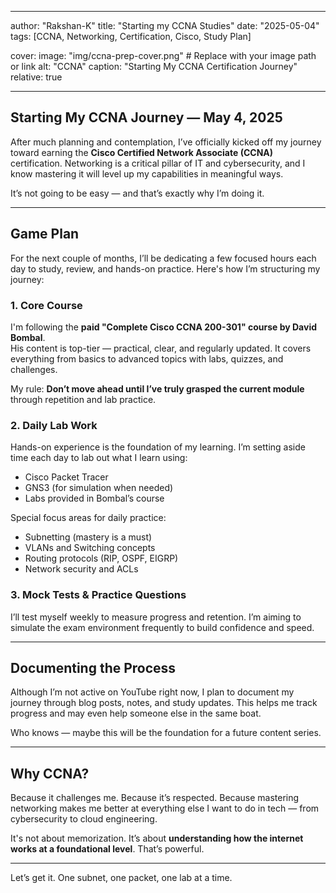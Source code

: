 
---
author: "Rakshan-K"
title: "Starting my CCNA Studies"
date: "2025-05-04"
tags: [CCNA, Networking, Certification, Cisco, Study Plan]

cover: 
    image: "img/ccna-prep-cover.png"  # Replace with your image path or link
    alt: "CCNA"
    caption: "Starting My CCNA Certification Journey"
    relative: true

---


## Starting My CCNA Journey — May 4, 2025  

After much planning and contemplation, I’ve officially kicked off my journey toward earning the **Cisco Certified Network Associate (CCNA)** certification. Networking is a critical pillar of IT and cybersecurity, and I know mastering it will level up my capabilities in meaningful ways.

It’s not going to be easy — and that’s exactly why I’m doing it.

---

## Game Plan  

For the next couple of months, I’ll be dedicating a few focused hours each day to study, review, and hands-on practice. Here's how I’m structuring my journey:

### 1. **Core Course**
I'm following the **paid "Complete Cisco CCNA 200-301" course by David Bombal**.  
His content is top-tier — practical, clear, and regularly updated. It covers everything from basics to advanced topics with labs, quizzes, and challenges.

My rule: **Don’t move ahead until I’ve truly grasped the current module** through repetition and lab practice.

### 2. **Daily Lab Work**
Hands-on experience is the foundation of my learning. I’m setting aside time each day to lab out what I learn using:
- Cisco Packet Tracer
- GNS3 (for simulation when needed)
- Labs provided in Bombal’s course

Special focus areas for daily practice:
- Subnetting (mastery is a must)
- VLANs and Switching concepts
- Routing protocols (RIP, OSPF, EIGRP)
- Network security and ACLs

### 3. **Mock Tests & Practice Questions**
I’ll test myself weekly to measure progress and retention. I’m aiming to simulate the exam environment frequently to build confidence and speed.

---

## Documenting the Process  

Although I’m not active on YouTube right now, I plan to document my journey through blog posts, notes, and study updates. This helps me track progress and may even help someone else in the same boat.

Who knows — maybe this will be the foundation for a future content series.

---

## Why CCNA?  

Because it challenges me. Because it’s respected. Because mastering networking makes me better at everything else I want to do in tech — from cybersecurity to cloud engineering.  

It's not about memorization. It’s about **understanding how the internet works at a foundational level**. That’s powerful.

---

Let’s get it. One subnet, one packet, one lab at a time.


